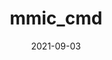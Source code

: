 ---
title: mmic_cmd
date: 2021-09-03
draft: true
hideLastModified: true
showInMenu: false
summaryImage: cmd.png
summary: Provides utilities for command-line execution.
link: https://github.com/MolSSI/mmic_cmd
tags: [Util]
---